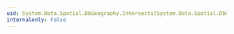 ```yaml
---
uid: System.Data.Spatial.DbGeography.Intersects(System.Data.Spatial.DbGeography)
internalonly: False
---
```

